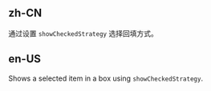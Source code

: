 ## zh-CN

通过设置 `showCheckedStrategy` 选择回填方式。

## en-US

Shows a selected item in a box using `showCheckedStrategy`.
